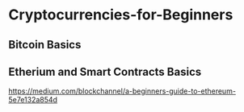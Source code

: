 # Cryptocurrencies-for-Beginners

## Bitcoin Basics

## Etherium and Smart Contracts Basics
https://medium.com/blockchannel/a-beginners-guide-to-ethereum-5e7e132a854d
